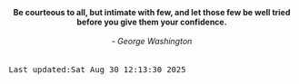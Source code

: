 
<div align="center"><b><span>Be courteous to all, but intimate with few, and let those few be well tried before you give them your confidence. </span></b><br><br><i> - George Washington</i></div>
<br><br><kbd>Last updated:Sat Aug 30 12:13:30 2025</kbd>